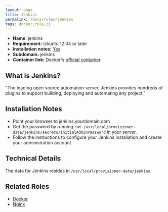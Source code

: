 ```yaml
---
layout: page
title: Jenkins
permalink: /docs/roles/jenkins
tags: docker,role,ci
---
```


* **Name**: jenkins
* **Requirement:** Ubuntu 12.04 or later
* **Installation notes:** [Yes](https://github.com/OnApp/provisioner/blob/master/provision_profiles/jenkins_install_notes.tpl)
* **Subdomain:** jenkins
* **Container link:** Docker's [official container](https://hub.docker.com/_/jenkins/)

## What is Jenkins?

"The leading open source automation server, Jenkins provides hundreds of plugins to support building, deploying and automating any project."


## Installation Notes

 * Point your browser to jenkins.yourdomain.com
 * Get the password by running `cat /usr/local/provisioner-data/jenkins/secrets/initialAdminPassword` in your server.
 * Follow the instructions to configure your Jenkins installation and create your administration account

## Technical Details

The data for Jenkins resides in `/usr/local/provisioner-data/jenkins`

## Related Roles

* [Docker](/docs/roles/docker)
* [Nginx](/docs/roles/nginx)
